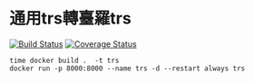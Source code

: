 # 通用trs轉臺羅trs
[![Build Status](https://travis-ci.org/twgo/thong-iong-trs2tai-lo-trs.svg?branch=master)](https://travis-ci.org/twgo/thong-iong-trs2tai-lo-trs)
[![Coverage Status](https://coveralls.io/repos/github/twgo/thong-iong-trs2tai-lo-trs/badge.svg?branch=master)](https://coveralls.io/github/twgo/thong-iong-trs2tai-lo-trs?branch=master)

```
time docker build .  -t trs
docker run -p 8000:8000 --name trs -d --restart always trs
```
